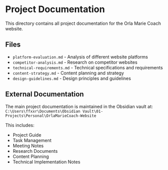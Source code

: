 # Project Documentation

This directory contains all project documentation for the Orla Marie Coach website.

## Files

- `platform-evaluation.md` - Analysis of different website platforms
- `competitor-analysis.md` - Research on competitor websites
- `technical-requirements.md` - Technical specifications and requirements
- `content-strategy.md` - Content planning and strategy
- `design-guidelines.md` - Design principles and guidelines

## External Documentation

The main project documentation is maintained in the Obsidian vault at:
`C:\Users\ffxxr\Documents\Obsidian Vault\01-Projects\Personal\OrlaMarieCoach-Website`

This includes:
- Project Guide
- Task Management
- Meeting Notes
- Research Documents
- Content Planning
- Technical Implementation Notes
